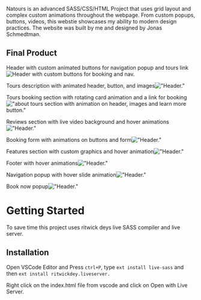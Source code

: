 Natours is an advanced SASS/CSS/HTML Project that uses grid layout and complex custom animations throughout the webpage. From custom popups, buttons, videos, this webstie showcases my ability to modern design practices. The website was built by me and designed by Jonas Schmedtman.

## Final Product

Header with custom animated buttons for navigation popup and tours link![Header with custom buttons for booking and nav.](https://github.com/joelhart89/Nature_Tours_Project/blob/master/App/docs/Header.png)

Tours description with animated header, button, and images!["Header."](https://github.com/joelhart89/Nature_Tours_Project/blob/master/App/docs/about-section.png)

Tours booking section with rotating card animation and a link for booking!["about tours section with animation on header, images and learn more button."](https://github.com/joelhart89/Nature_Tours_Project/blob/master/App/docs/Tours.png)

Reviews section with live video background and hover animations!["Header."](https://github.com/joelhart89/Nature_Tours_Project/blob/master/App/docs/reviews.png)

Booking form with animations on buttons and form!["Header."](https://github.com/joelhart89/Nature_Tours_Project/blob/master/App/docs/bookingForm.png)

Features section with custom graphics and hover animation!["Header."](https://github.com/joelhart89/Nature_Tours_Project/blob/master/App/docs/features.png)

Footer with hover animations!["Header."](https://github.com/joelhart89/Nature_Tours_Project/blob/master/App/docs/footer.png)

Navigation popup with hover slide animation!["Header."](https://github.com/joelhart89/Nature_Tours_Project/blob/master/App/docs/navigation.png)

Book now popup!["Header."](https://github.com/joelhart89/Nature_Tours_Project/blob/master/App/docs/popup.png)

# Getting Started

To save time this project uses ritwick deys live SASS compiler and live server.

## Installation

Open VSCode Editor and Press `ctrl+P`, type `ext install live-sass` and then `ext install ritwickdey.liveserver.`

Right click on the index.html file from vscode and click on Open with Live Server.
